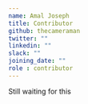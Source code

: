 ```yaml
---
name: Amal Joseph
title: Contributor
github: thecameraman
twitter: ""
linkedin: ""
slack: ""
joining_date: ""
role : contributor
---
```


Still waiting for this
